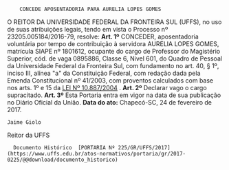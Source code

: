         CONCEDE APOSENTADORIA PARA AURELIA LOPES GOMES  

 O REITOR DA UNIVERSIDADE FEDERAL DA FRONTEIRA SUL (UFFS), no uso de suas atribuições legais, tendo em vista o Processo nº 23205.005184/2016-79, resolve:   **Art. 1º** CONCEDER, aposentadoria voluntária por tempo de contribuição à servidora AURELIA LOPES GOMES, matrícula SIAPE nº 1801612, ocupante do cargo de Professor do Magistério Superior, cód. de vaga 0895886, Classe 6, Nivel 601, do Quadro de Pessoal da Universidade Federal da Fronteira Sul, com fundamento no art. 40, § 1º, inciso III, alínea "a" da Constituição Federal, com redação dada pela Emenda Constitucional nº 41/2003, com proventos calculados com base nos arts. 1º e 15 da [LEI Nº 10.887/2004](http://www.planalto.gov.br/ccivil_03/_ato2004-2006/2004/lei/l10.887.htm)  .   **Art. 2º** Declarar vago o cargo supracitado.   **Art. 3º** Esta Portaria entra em vigor na data de sua publicação no Diário Oficial da União.      **Data do ato:** Chapecó-SC, 24 de fevereiro de 2017.   
 

    Jaime Giolo   
 Reitor da UFFS 

      Documento Histórico  [PORTARIA Nº 225/GR/UFFS/2017](https://www.uffs.edu.br/atos-normativos/portaria/gr/2017-0225/@@download/documento_historico)     
      